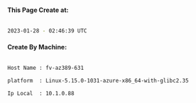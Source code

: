 
   
#### This Page Create at:

```bash

2023-01-28 - 02:46:39 UTC

```

#### Create By Machine:

```bash

Host Name : fv-az389-631

platform  : Linux-5.15.0-1031-azure-x86_64-with-glibc2.35

Ip Local  : 10.1.0.88

```

